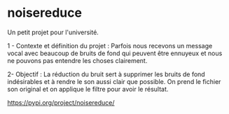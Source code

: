 # noisereduce

Un petit projet pour l'université.


1 - Contexte et définition du projet :
Parfois nous recevons un message vocal avec beaucoup de bruits de fond qui peuvent être ennuyeux et nous ne pouvons pas entendre les choses clairement.


2- Objectif :
La réduction du bruit sert à supprimer les bruits de fond indésirables et à rendre le son aussi clair que possible. On prend le fichier son original et on applique le filtre pour avoir le résultat.




https://pypi.org/project/noisereduce/
